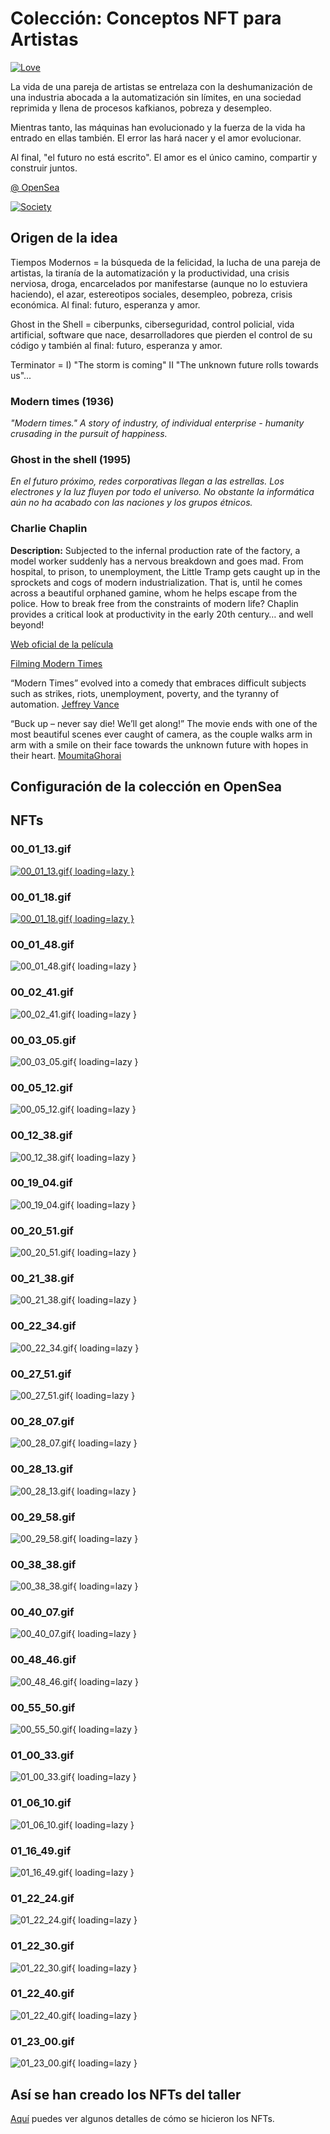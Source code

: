 # Colección: Conceptos NFT para Artistas

[![Love](PNGs/01_22_40_00020.png)](https://opensea.io/collection/nft-para-artistas?search[sortAscending]=true&search[sortBy]=CREATED_DATE)

La vida de una pareja de artistas se entrelaza con la deshumanización de una industria abocada a la automatización sin límites, en una sociedad reprimida y llena de procesos kafkianos, pobreza y desempleo. 

Mientras tanto, las  máquinas han evolucionado y la fuerza de la vida ha entrado en ellas también. El error las hará nacer y el amor evolucionar. 

Al final, "el futuro no está escrito". El amor es el único camino, compartir y construir juntos.

[@ OpenSea](https://opensea.io/collection/nft-para-artistas?search[sortAscending]=true&search[sortBy]=CREATED_DATE)

[![Society](PNGs/00_01_13_00025.png)](https://opensea.io/collection/nft-para-artistas?search[sortAscending]=true&search[sortBy]=CREATED_DATE)


## Origen de la idea
Tiempos Modernos = la búsqueda de la felicidad, la lucha de una pareja de artistas, la tiranía de la automatización y la
productividad, una crisis nerviosa, droga, encarcelados por manifestarse (aunque no lo estuviera haciendo), el
azar, estereotipos sociales, desempleo, pobreza, crisis económica. Al final: futuro, esperanza y amor.

Ghost in the Shell = ciberpunks, ciberseguridad, control policial, vida artificial, software que nace, desarrolladores
que pierden el control de su código y también al final: futuro, esperanza y amor.

Terminator = I) "The storm is coming" II "The unknown future rolls towards us"...

### Modern times (1936)

_"Modern times." A story of industry, of individual enterprise - humanity crusading in the pursuit of happiness._

### Ghost in the shell (1995)

_En el futuro próximo, redes corporativas llegan a las estrellas. Los electrones y la luz fluyen por todo el universo.
No obstante la informática aún no ha acabado con las naciones y los grupos étnicos._

### Charlie Chaplin

**Description:** Subjected to the infernal production rate of the factory, a model worker suddenly has a nervous
breakdown and goes mad. From hospital, to prison, to unemployment, the Little Tramp gets caught up in the sprockets and
cogs of modern industrialization. That is, until he comes across a beautiful orphaned gamine, whom he helps escape from
the police. How to break free from the constraints of modern life? Chaplin provides a critical look at productivity in
the early 20th century… and well beyond!

[Web oficial de la película](https://www.charliechaplin.com/en/films/6-Modern-Times)

[Filming Modern Times](https://www.charliechaplin.com/en/biography/articles/6-Modern-Times)

“Modern Times” evolved into a comedy that embraces difficult subjects such as strikes, riots, unemployment, poverty, and
the tyranny of automation.
[Jeffrey Vance](https://www.loc.gov/static/programs/national-film-preservation-board/documents/modern_times.pdf)

“Buck up – never say die! We’ll get along!” The movie ends with one of the most beautiful scenes ever caught of camera,
as the couple walks arm in arm with a smile on their face towards the unknown future with hopes in their heart.
[MoumitaGhorai](https://moumitaghorai.wordpress.com/2015/07/27/modern-times-chaplins-satirical-masterpiece-on-the-great-depression/)

## Configuración de la colección en OpenSea

## NFTs

### 00_01_13.gif

[![00_01_13.gif](GIFs/00_01_13.gif){ loading=lazy }](https://opensea.io/assets/matic/0x2953399124f0cbb46d2cbacd8a89cf0599974963/11780915356901891937150191052604117223978980698243640119023280875073959887848)

### 00_01_18.gif

[![00_01_18.gif](GIFs/00_01_18.gif){ loading=lazy }](https://opensea.io/assets/matic/0x2953399124f0cbb46d2cbacd8a89cf0599974963/11780915356901891937150191052604117223978980698243640119023280876173471515624)

### 00_01_48.gif

![00_01_48.gif](GIFs/00_01_48.gif){ loading=lazy }

### 00_02_41.gif

![00_02_41.gif](GIFs/00_02_41.gif){ loading=lazy }

### 00_03_05.gif

![00_03_05.gif](GIFs/00_03_05.gif){ loading=lazy }

### 00_05_12.gif

![00_05_12.gif](GIFs/00_05_12.gif){ loading=lazy }

### 00_12_38.gif

![00_12_38.gif](GIFs/00_12_38.gif){ loading=lazy }

### 00_19_04.gif

![00_19_04.gif](GIFs/00_19_04.gif){ loading=lazy }

### 00_20_51.gif

![00_20_51.gif](GIFs/00_20_51.gif){ loading=lazy }

### 00_21_38.gif

![00_21_38.gif](GIFs/00_21_38.gif){ loading=lazy }

### 00_22_34.gif

![00_22_34.gif](GIFs/00_22_34.gif){ loading=lazy }

### 00_27_51.gif

![00_27_51.gif](GIFs/00_27_51.gif){ loading=lazy }

### 00_28_07.gif

![00_28_07.gif](GIFs/00_28_07.gif){ loading=lazy }

### 00_28_13.gif

![00_28_13.gif](GIFs/00_28_13.gif){ loading=lazy }

### 00_29_58.gif

![00_29_58.gif](GIFs/00_29_58.gif){ loading=lazy }

### 00_38_38.gif

![00_38_38.gif](GIFs/00_38_38.gif){ loading=lazy }

### 00_40_07.gif

![00_40_07.gif](GIFs/00_40_07.gif){ loading=lazy }

### 00_48_46.gif

![00_48_46.gif](GIFs/00_48_46.gif){ loading=lazy }

### 00_55_50.gif

![00_55_50.gif](GIFs/00_55_50.gif){ loading=lazy }

### 01_00_33.gif

![01_00_33.gif](GIFs/01_00_33.gif){ loading=lazy }

### 01_06_10.gif

![01_06_10.gif](GIFs/01_06_10.gif){ loading=lazy }

### 01_16_49.gif

![01_16_49.gif](GIFs/01_16_49.gif){ loading=lazy }

### 01_22_24.gif

![01_22_24.gif](GIFs/01_22_24.gif){ loading=lazy }

### 01_22_30.gif

![01_22_30.gif](GIFs/01_22_30.gif){ loading=lazy }

### 01_22_40.gif

![01_22_40.gif](GIFs/01_22_40.gif){ loading=lazy }

### 01_23_00.gif

![01_23_00.gif](GIFs/01_23_00.gif){ loading=lazy }

## Así se han creado los NFTs del taller

[Aquí](howto.md) puedes ver algunos detalles de cómo se hicieron los NFTs.